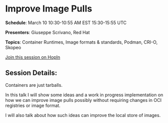 # Improve Image Pulls

**Schedule**: March 10 10:30-10:55 AM EST 15:30-15:55 UTC

**Presenters**: Giuseppe Scrivano, Red Hat

**Topics**: Container Runtimes, Image formats & standards, Podman, CRI-O, Skopeo

[Join this session on HopIn](https://hopin.com/events/container-plumbing-days)

## Session Details:

Containers are just tarballs.

In this talk I will show some ideas and a work in progress implementation on how we can improve image pulls possibly without requiring changes in OCI registries or image format.

I will also talk about how such ideas can improve the local store of images.
